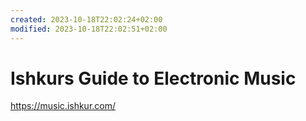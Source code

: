 ```yaml
---
created: 2023-10-18T22:02:24+02:00
modified: 2023-10-18T22:02:51+02:00
---
```


# Ishkurs Guide to Electronic Music

https://music.ishkur.com/
